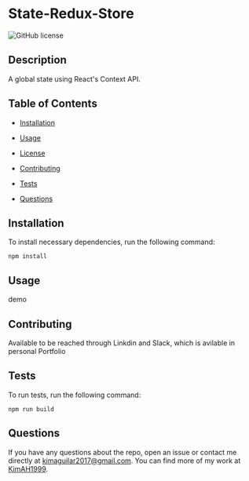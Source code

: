 #  State-Redux-Store
![GitHub license](https://img.shields.io/badge/license-MIT-blue.svg)

## Description

A global state using React's Context API.

## Table of Contents 

* [Installation](#installation)

* [Usage](#usage)

* [License](#license)

* [Contributing](#contributing)

* [Tests](#tests)

* [Questions](#questions)

## Installation

To install necessary dependencies, run the following command:

```
npm install
```

## Usage

demo
  
## Contributing

Available to be reached through Linkdin and Slack, which is avilable in personal Portfolio

## Tests

To run tests, run the following command:

```
npm run build
```

## Questions

If you have any questions about the repo, open an issue or contact me directly at kimaguilar2017@gmail.com. You can find more of my work at [KimAH1999](https://github.com/KimAH1999/).


